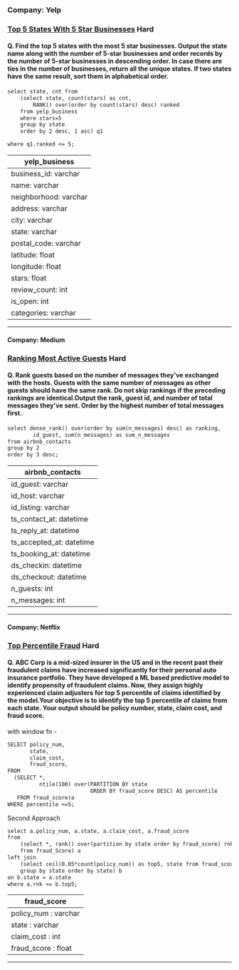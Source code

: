 ### Company: Yelp

### [Top 5 States With 5 Star Businesses](https://platform.stratascratch.com/coding/10046-top-5-states-with-5-star-businesses?code_type=1) Hard

#### Q. Find the top 5 states with the most 5 star businesses. Output the state name along with the number of 5-star businesses and order records by the number of 5-star businesses in descending order. In case there are ties in the number of businesses, return all the unique states. If two states have the same result, sort them in alphabetical order.

```diff
select state, cnt from
    (select state, count(stars) as cnt,
        RANK() over(order by count(stars) desc) ranked
    from yelp_business
    where stars=5
    group by state
    order by 2 desc, 1 asc) q1

where q1.ranked <= 5;


```

| yelp_business            |
|--------------------------|
| business_id: varchar     |
| name: varchar            |
| neighborhood: varchar    |
| address: varchar         |
| city: varchar            |
| state: varchar           |
| postal_code: varchar     |
| latitude: float          |
| longitude: float         |
| stars: float             |
| review_count: int        |
| is_open: int             |
| categories: varchar      |


---

#### Company: Medium

### [Ranking Most Active Guests](https://platform.stratascratch.com/coding/10046-top-5-states-with-5-star-businesses?code_type=1) Hard

#### Q. Rank guests based on the number of messages they've exchanged with the hosts. Guests with the same number of messages as other guests should have the same rank. Do not skip rankings if the preceding rankings are identical.Output the rank, guest id, and number of total messages they've sent. Order by the highest number of total messages first.

```diff
select dense_rank() over(order by sum(n_messages) desc) as ranking,
        id_guest, sum(n_messages) as sum_n_messages
from airbnb_contacts
group by 2
order by 3 desc;


```

| airbnb_contacts          |
|--------------------------|
| id_guest: varchar        |
| id_host: varchar
| id_listing: varchar 
| ts_contact_at: datetime
| ts_reply_at: datetime
| ts_accepted_at: datetime
| ts_booking_at: datetime
| ds_checkin: datetime
| ds_checkout: datetime
| n_guests: int
| n_messages: int


---

#### Company: Netflix

### [Top Percentile Fraud](https://platform.stratascratch.com/coding/10303-top-percentile-fraud?code_type=1) Hard

#### Q. ABC Corp is a mid-sized insurer in the US and in the recent past their fraudulent claims have increased significantly for their personal auto insurance portfolio. They have developed a ML based predictive model to identify propensity of fraudulent claims. Now, they assign highly experienced claim adjusters for top 5 percentile of claims identified by the model.Your objective is to identify the top 5 percentile of claims from each state. Your output should be policy number, state, claim cost, and fraud score.

with window fn -
```diff
SELECT policy_num,
       state,
       claim_cost,
       fraud_score,
FROM
  (SELECT *,
          ntile(100) over(PARTITION BY state
                          ORDER BY fraud_score DESC) AS percentile
   FROM fraud_score)a
WHERE percentile <=5;

```
Second Approach
```diff
select a.policy_num, a.state, a.claim_cost, a.fraud_score 
from
    (select *, rank() over(partition by state order by fraud_score) rnk
    from fraud_Score) a
left join
    (select ceil(0.05*count(policy_num)) as top5, state from fraud_score
    group by state order by state) b
on b.state = a.state
where a.rnk <= b.top5;

```

| fraud_score            |
|------------------------|
| policy_num : varchar   |
| state : varchar        | 
| claim_cost : int       |
| fraud_score : float    |


---


